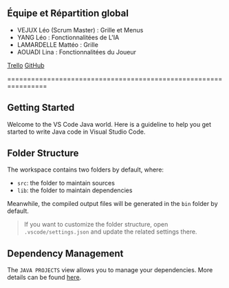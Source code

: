 ## Équipe et Répartition global

- VEJUX Léo (Scrum Master) : Grille et Menus 
- YANG Léo : Fonctionnalitées de L'IA
- LAMARDELLE Mattéo : Grille
- AOUADI Lina : Fonctionnalitées du Joueur

[Trello](https://trello.com/invite/b/Di09DydU/ATTIa4f56cbc7bb1e1fc36d6539a03cf3ae5054756DF/algo)
[GitHub](https://github.com/ScorpioOffi/algojava_puissance_quatre.git)

================================================================

## Getting Started

Welcome to the VS Code Java world. Here is a guideline to help you get started to write Java code in Visual Studio Code.

## Folder Structure

The workspace contains two folders by default, where:

- `src`: the folder to maintain sources
- `lib`: the folder to maintain dependencies

Meanwhile, the compiled output files will be generated in the `bin` folder by default.

> If you want to customize the folder structure, open `.vscode/settings.json` and update the related settings there.

## Dependency Management

The `JAVA PROJECTS` view allows you to manage your dependencies. More details can be found [here](https://github.com/microsoft/vscode-java-dependency#manage-dependencies).
